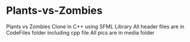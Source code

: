 # Plants-vs-Zombies
Plants vs Zombies Clone in C++ using SFML Library
All header files are in CodeFiles folder including cpp file
All pics are in media folder

